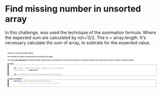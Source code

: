 # Find missing number in unsorted array

In this challenge, was used the technique of the summation formula. Where the expected sum are calculated by n(n+1)/2. The n = array.length.
It's necessary calculate the sum of array, to subtrate for the expected value.

![](https://github.com/Yxav/codigo-da-madrugada/blob/main/missingNumber/missingNumber.png) 
